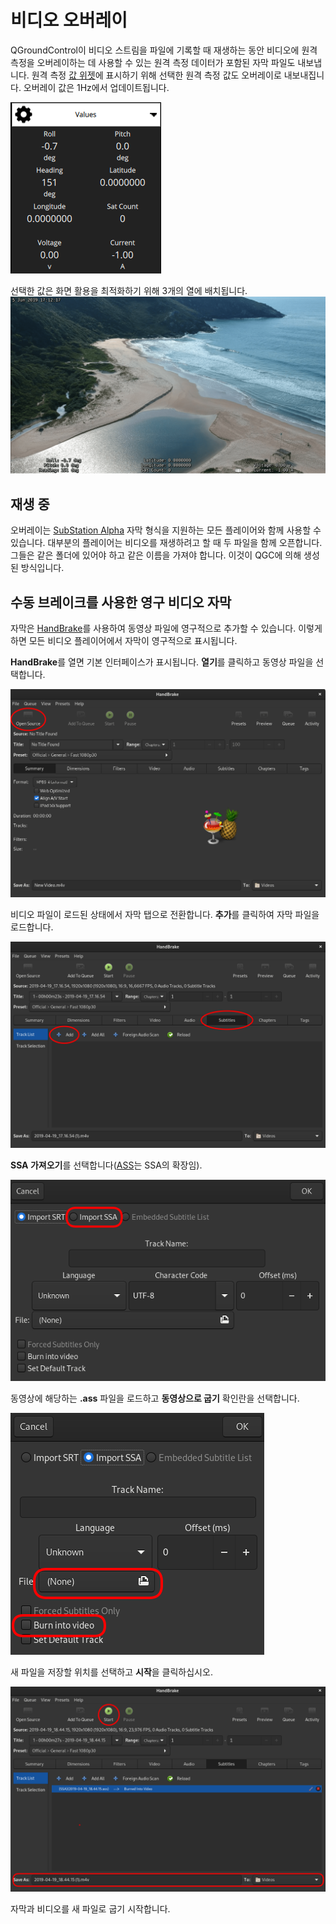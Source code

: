 # 비디오 오버레이

QGroundControl이 비디오 스트림을 파일에 기록할 때 재생하는 동안 비디오에 원격 측정을 오버레이하는 데 사용할 수 있는 원격 측정 데이터가 포함된 자막 파일도 내보냅니다. 원격 측정 [값 위젯](FlyView.md#values-telemetry)에 표시하기 위해 선택한 원격 측정 값도 오버레이로 내보내집니다. 오버레이 값은 1Hz에서 업데이트됩니다.

![값 위젯](../../../assets/fly/overlay_widget.png)

선택한 값은 화면 활용을 최적화하기 위해 3개의 열에 배치됩니다.![작동 중 오버레이](../../../assets/fly/overlay_capture.png)

## 재생 중

오버레이는 [SubStation Alpha](https://en.wikipedia.org/wiki/SubStation_Alpha#Players_and_renderers) 자막 형식을 지원하는 모든 플레이어와 함께 사용할 수 있습니다. 대부분의 플레이어는 비디오를 재생하려고 할 때 두 파일을 함께 오픈합니다. 그들은 같은 폴더에 있어야 하고 같은 이름을 가져야 합니다. 이것이 QGC에 의해 생성된 방식입니다.

## 수동 브레이크를 사용한 영구 비디오 자막

자막은 [HandBrake](https://handbrake.fr/)를 사용하여 동영상 파일에 영구적으로 추가할 수 있습니다. 이렇게 하면 모든 비디오 플레이어에서 자막이 영구적으로 표시됩니다.

**HandBrake**를 열면 기본 인터페이스가 표시됩니다. **열기**를 클릭하고 동영상 파일을 선택합니다.

![비디오 파일을 여는 방법을 보여주는 핸드브레이크 UI](../../../assets/fly/video_overlay/1-open.png)

비디오 파일이 로드된 상태에서 자막 탭으로 전환합니다. **추가**를 클릭하여 자막 파일을 로드합니다.

![자막 추가 방법을 보여주는 핸드브레이크 UI 스크린샷](../../../assets/fly/video_overlay/2-subtitles.png)

**SSA 가져오기**를 선택합니다([ASS](https://en.wikipedia.org/wiki/SubStation_Alpha#Advanced_SubStation_Alpha)는 SSA의 확장임).

![SSA 파일 가져오기](../../../assets/fly/video_overlay/3-ssa.png)

동영상에 해당하는 **.ass** 파일을 로드하고 **동영상으로 굽기** 확인란을 선택합니다.

![굽기](../../../assets/fly/video_overlay/4-openandburn.png)

새 파일을 저장할 위치를 선택하고 **시작**을 클릭하십시오.

![새 파일 굽기 시작](../../../assets/fly/video_overlay/5-start.png)

자막과 비디오를 새 파일로 굽기 시작합니다.
